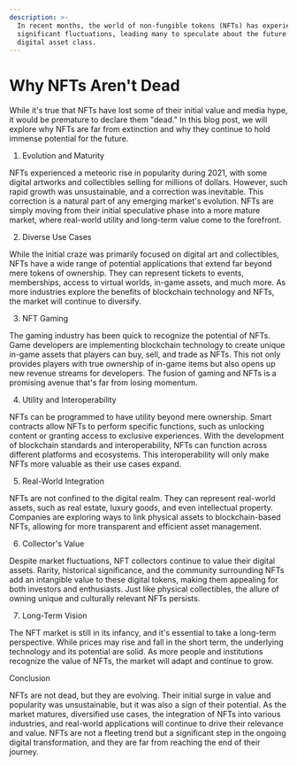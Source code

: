 ```yaml
---
description: >-
  In recent months, the world of non-fungible tokens (NFTs) has experienced
  significant fluctuations, leading many to speculate about the future of this
  digital asset class.
---
```


# Why NFTs Aren't Dead

While it's true that NFTs have lost some of their initial value and media hype, it would be premature to declare them "dead." In this blog post, we will explore why NFTs are far from extinction and why they continue to hold immense potential for the future.

1. Evolution and Maturity

NFTs experienced a meteoric rise in popularity during 2021, with some digital artworks and collectibles selling for millions of dollars. However, such rapid growth was unsustainable, and a correction was inevitable. This correction is a natural part of any emerging market's evolution. NFTs are simply moving from their initial speculative phase into a more mature market, where real-world utility and long-term value come to the forefront.

2. Diverse Use Cases

While the initial craze was primarily focused on digital art and collectibles, NFTs have a wide range of potential applications that extend far beyond mere tokens of ownership. They can represent tickets to events, memberships, access to virtual worlds, in-game assets, and much more. As more industries explore the benefits of blockchain technology and NFTs, the market will continue to diversify.

3. NFT Gaming

The gaming industry has been quick to recognize the potential of NFTs. Game developers are implementing blockchain technology to create unique in-game assets that players can buy, sell, and trade as NFTs. This not only provides players with true ownership of in-game items but also opens up new revenue streams for developers. The fusion of gaming and NFTs is a promising avenue that's far from losing momentum.

4. Utility and Interoperability

NFTs can be programmed to have utility beyond mere ownership. Smart contracts allow NFTs to perform specific functions, such as unlocking content or granting access to exclusive experiences. With the development of blockchain standards and interoperability, NFTs can function across different platforms and ecosystems. This interoperability will only make NFTs more valuable as their use cases expand.

5. Real-World Integration

NFTs are not confined to the digital realm. They can represent real-world assets, such as real estate, luxury goods, and even intellectual property. Companies are exploring ways to link physical assets to blockchain-based NFTs, allowing for more transparent and efficient asset management.

6. Collector's Value

Despite market fluctuations, NFT collectors continue to value their digital assets. Rarity, historical significance, and the community surrounding NFTs add an intangible value to these digital tokens, making them appealing for both investors and enthusiasts. Just like physical collectibles, the allure of owning unique and culturally relevant NFTs persists.

7. Long-Term Vision

The NFT market is still in its infancy, and it's essential to take a long-term perspective. While prices may rise and fall in the short term, the underlying technology and its potential are solid. As more people and institutions recognize the value of NFTs, the market will adapt and continue to grow.

Conclusion

NFTs are not dead, but they are evolving. Their initial surge in value and popularity was unsustainable, but it was also a sign of their potential. As the market matures, diversified use cases, the integration of NFTs into various industries, and real-world applications will continue to drive their relevance and value. NFTs are not a fleeting trend but a significant step in the ongoing digital transformation, and they are far from reaching the end of their journey.
